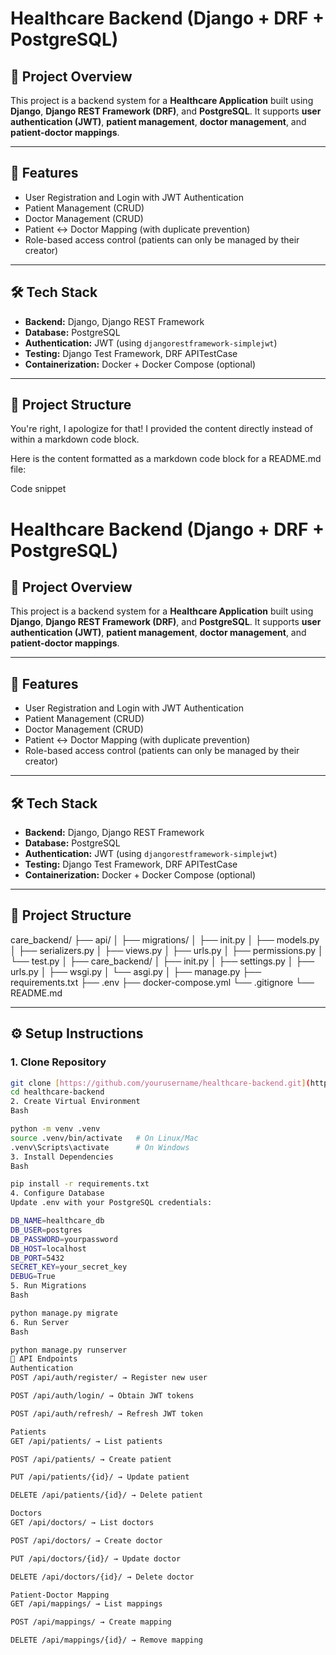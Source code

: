 # Healthcare Backend (Django + DRF + PostgreSQL)

## 📌 Project Overview
This project is a backend system for a **Healthcare Application** built using **Django**, **Django REST Framework (DRF)**, and **PostgreSQL**.
It supports **user authentication (JWT)**, **patient management**, **doctor management**, and **patient-doctor mappings**.

---

## 🚀 Features
- User Registration and Login with JWT Authentication
- Patient Management (CRUD)
- Doctor Management (CRUD)
- Patient ↔ Doctor Mapping (with duplicate prevention)
- Role-based access control (patients can only be managed by their creator)

---

## 🛠️ Tech Stack
- **Backend:** Django, Django REST Framework
- **Database:** PostgreSQL
- **Authentication:** JWT (using `djangorestframework-simplejwt`)
- **Testing:** Django Test Framework, DRF APITestCase
- **Containerization:** Docker + Docker Compose (optional)

---

## 📂 Project Structure

You're right, I apologize for that! I provided the content directly instead of within a markdown code block.

Here is the content formatted as a markdown code block for a README.md file:

Code snippet

# Healthcare Backend (Django + DRF + PostgreSQL)

## 📌 Project Overview
This project is a backend system for a **Healthcare Application** built using **Django**, **Django REST Framework (DRF)**, and **PostgreSQL**.
It supports **user authentication (JWT)**, **patient management**, **doctor management**, and **patient-doctor mappings**.

---

## 🚀 Features
- User Registration and Login with JWT Authentication
- Patient Management (CRUD)
- Doctor Management (CRUD)
- Patient ↔ Doctor Mapping (with duplicate prevention)
- Role-based access control (patients can only be managed by their creator)

---

## 🛠️ Tech Stack
- **Backend:** Django, Django REST Framework
- **Database:** PostgreSQL
- **Authentication:** JWT (using `djangorestframework-simplejwt`)
- **Testing:** Django Test Framework, DRF APITestCase
- **Containerization:** Docker + Docker Compose (optional)

---

## 📂 Project Structure

care_backend/
├── api/
│   ├── migrations/
│   ├── init.py
│   ├── models.py
│   ├── serializers.py
│   ├── views.py
│   ├── urls.py
│   ├── permissions.py
│   └── test.py
│
├── care_backend/
│   ├── init.py
│   ├── settings.py
│   ├── urls.py
│   ├── wsgi.py
│   └── asgi.py
│
├── manage.py
├── requirements.txt
├── .env
├── docker-compose.yml
└── .gitignore
└── README.md


---

## ⚙️ Setup Instructions

### 1. Clone Repository
```bash
git clone [https://github.com/yourusername/healthcare-backend.git](https://github.com/yourusername/healthcare-backend.git)
cd healthcare-backend
2. Create Virtual Environment
Bash

python -m venv .venv
source .venv/bin/activate   # On Linux/Mac
.venv\Scripts\activate      # On Windows
3. Install Dependencies
Bash

pip install -r requirements.txt
4. Configure Database
Update .env with your PostgreSQL credentials:

DB_NAME=healthcare_db
DB_USER=postgres
DB_PASSWORD=yourpassword
DB_HOST=localhost
DB_PORT=5432
SECRET_KEY=your_secret_key
DEBUG=True
5. Run Migrations
Bash

python manage.py migrate
6. Run Server
Bash

python manage.py runserver
🔑 API Endpoints
Authentication
POST /api/auth/register/ → Register new user

POST /api/auth/login/ → Obtain JWT tokens

POST /api/auth/refresh/ → Refresh JWT token

Patients
GET /api/patients/ → List patients

POST /api/patients/ → Create patient

PUT /api/patients/{id}/ → Update patient

DELETE /api/patients/{id}/ → Delete patient

Doctors
GET /api/doctors/ → List doctors

POST /api/doctors/ → Create doctor

PUT /api/doctors/{id}/ → Update doctor

DELETE /api/doctors/{id}/ → Delete doctor

Patient-Doctor Mapping
GET /api/mappings/ → List mappings

POST /api/mappings/ → Create mapping

DELETE /api/mappings/{id}/ → Remove mapping